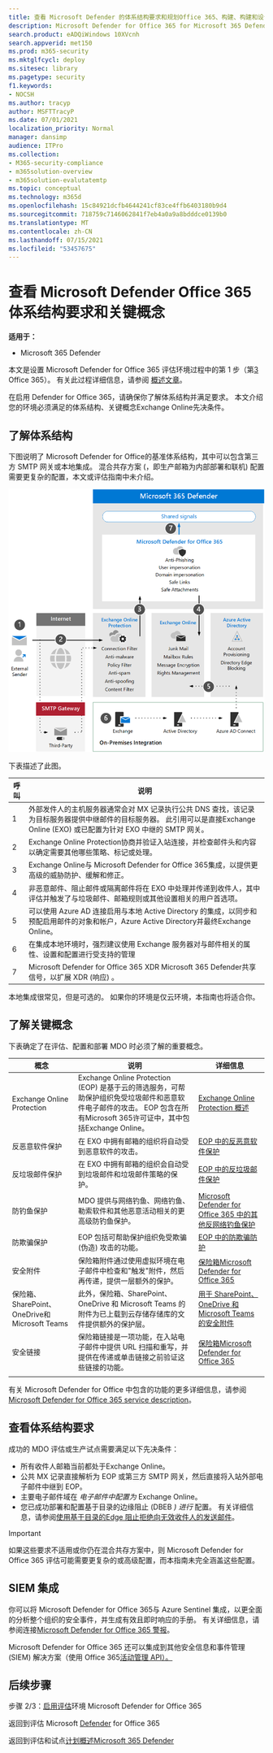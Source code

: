 ```yaml
---
title: 查看 Microsoft Defender 的体系结构要求和规划Office 365、构建、构建和设计框架
description: Microsoft Defender for Office 365 for Microsoft 365 Defender 的技术图表将帮助你在构建试用实验室或Microsoft 365环境之前了解 microsoft Defender 中的身份。
search.product: eADQiWindows 10XVcnh
search.appverid: met150
ms.prod: m365-security
ms.mktglfcycl: deploy
ms.sitesec: library
ms.pagetype: security
f1.keywords:
- NOCSH
ms.author: tracyp
author: MSFTTracyP
ms.date: 07/01/2021
localization_priority: Normal
manager: dansimp
audience: ITPro
ms.collection:
- M365-security-compliance
- m365solution-overview
- m365solution-evalutatemtp
ms.topic: conceptual
ms.technology: m365d
ms.openlocfilehash: 15c84921dcfb4644241cf83ce4ffb6403180b9d4
ms.sourcegitcommit: 718759c7146062841f7eb4a0a9a8bdddce0139b0
ms.translationtype: MT
ms.contentlocale: zh-CN
ms.lasthandoff: 07/15/2021
ms.locfileid: "53457675"
---
```

# <a name="review-microsoft-defender-for-office-365-architecture-requirements-and-key-concepts"></a>查看 Microsoft Defender Office 365体系结构要求和关键概念


**适用于：**
- Microsoft 365 Defender

本文是设置 Microsoft Defender for Office 365 评估环境过程中的第 1 步（第[3](eval-defender-office-365-overview.md) Office 365）。 有关此过程详细信息，请参阅 [概述文章](eval-defender-office-365-overview.md)。

在启用 Defender for Office 365，请确保你了解体系结构并满足要求。 本文介绍您的环境必须满足的体系结构、关键概念Exchange Online先决条件。

## <a name="understand-the-architecture"></a>了解体系结构

下图说明了 Microsoft Defender for Office的基准体系结构，其中可以包含第三方 SMTP 网关或本地集成。 混合共存方案 (，即生产邮箱为内部部署和联机) 配置需要更复杂的配置，本文或评估指南中未介绍。

![Microsoft Defender for Office 365](../../media/defender/m365-defender-office-architecture.png)

下表描述了此图。

|呼叫  |说明  |
|---------|---------|
|1     | 外部发件人的主机服务器通常会对 MX 记录执行公共 DNS 查找，该记录为目标服务器提供中继邮件的目标服务器。  此引用可以是直接Exchange Online (EXO) 或已配置为针对 EXO 中继的 SMTP 网关。  |
|2     | Exchange Online Protection协商并验证入站连接，并检查邮件头和内容以确定需要其他哪些策略、标记或处理。  |
|3     | Exchange Online与 Microsoft Defender for Office 365集成，以提供更高级的威胁防护、缓解和修正。 |
|4      | 非恶意邮件、阻止邮件或隔离邮件将在 EXO 中处理并传递到收件人，其中评估并触发了与垃圾邮件、邮箱规则或其他设置相关的用户首选项。 |
|5      | 可以使用 Azure AD 连接启用与本地 Active Directory 的集成，以同步和预配启用邮件的对象和帐户，Azure Active Directory并最终Exchange Online。 |
|6      | 在集成本地环境时，强烈建议使用 Exchange 服务器对与邮件相关的属性、设置和配置进行受支持的管理 |
|7      | Microsoft Defender for Office 365 XDR Microsoft 365 Defender共享信号，以扩展 XDR (响应) 。|

本地集成很常见，但是可选的。 如果你的环境是仅云环境，本指南也将适合你。

## <a name="understand-key-concepts"></a>了解关键概念

下表确定了在评估、配置和部署 MDO 时必须了解的重要概念。


|概念  |说明 |详细信息  |
|---------|---------|---------|
|Exchange Online Protection      |    Exchange Online Protection (EOP) 是基于云的筛选服务，可帮助保护组织免受垃圾邮件和恶意软件电子邮件的攻击。 EOP 包含在所有Microsoft 365许可证中，其中包括Exchange Online。     |   [Exchange Online Protection 概述](../office-365-security/exchange-online-protection-overview.md)      |
|反恶意软件保护     |    在 EXO 中拥有邮箱的组织将自动受到恶意软件的攻击。     |  [EOP 中的反恶意软件保护](../office-365-security/anti-malware-protection.md)       |
|反垃圾邮件保护     |   在 EXO 中拥有邮箱的组织会自动受到垃圾邮件和垃圾邮件策略的保护。      |  [EOP 中的反垃圾邮件保护](../office-365-security/anti-spam-protection.md)       |
|防钓鱼保护 |  MDO 提供与网络钓鱼、网络钓鱼、勒索软件和其他恶意活动相关的更高级防钓鱼保护。   | [Microsoft Defender for Office 365 中的其他反网络钓鱼保护](../office-365-security/anti-phishing-protection.md)   |
|防欺骗保护     |   EOP 包括可帮助保护组织免受欺骗 (伪造) 攻击的功能。      |   [EOP 中的防欺骗防护](../office-365-security/anti-spoofing-protection.md)      |
|安全附件     |   保险箱附件通过使用虚拟环境在电子邮件中检查和"触发"附件，然后再传递，提供一层额外的保护。      |   [保险箱Microsoft Defender for Office 365](../office-365-security/safe-attachments.md)      |
|保险箱、SharePoint、OneDrive和Microsoft Teams     |    此外，保险箱、SharePoint、OneDrive 和 Microsoft Teams 的附件为已上载到云存储存储库的文件提供额外的保护层。     |  [用于 SharePoint、OneDrive 和 Microsoft Teams 的安全附件](../office-365-security/mdo-for-spo-odb-and-teams.md)       |
|安全链接     | 保险箱链接是一项功能，在入站电子邮件中提供 URL 扫描和重写，并提供在传递或单击链接之前验证这些链接的功能。        |   [保险箱Microsoft Defender for Office 365](../office-365-security/safe-links.md)      |
|    |         |         |

有关 Microsoft Defender for Office 中包含的功能的更多详细信息，请参阅[Microsoft Defender for Office 365 service description](/office365/servicedescriptions/office-365-advanced-threat-protection-service-description)。

## <a name="review-architecture-requirements"></a>查看体系结构要求
成功的 MDO 评估或生产试点需要满足以下先决条件：
- 所有收件人邮箱当前都处于Exchange Online。
- 公共 MX 记录直接解析为 EOP 或第三方 SMTP 网关，然后直接将入站外部电子邮件中继到 EOP。
- 主要电子邮件域在 *电子邮件中配置为* Exchange Online。
- 您已成功部署和配置基于目录的边缘阻止 (DBEB *) 进行* 配置。 有关详细信息，请参阅[使用基于目录的Edge 阻止拒绝向无效收件人的发送邮件](/exchange/mail-flow-best-practices/use-directory-based-edge-blocking)。

> [!IMPORTANT]
> 如果这些要求不适用或你仍在混合共存方案中，则 Microsoft Defender for Office 365 评估可能需要更复杂的或高级配置，而本指南未完全涵盖这些配置。

## <a name="siem-integration"></a>SIEM 集成

你可以将 Microsoft Defender for Office 365与 Azure Sentinel 集成，以更全面的分析整个组织的安全事件，并生成有效且即时响应的手册。 有关详细信息，请参阅连接[Microsoft Defender for Office 365 警报](/azure/sentinel/connect-office-365-advanced-threat-protection)。

Microsoft Defender for Office 365 还可以集成到其他安全信息和事件管理 (SIEM) 解决方案（使用 Office 365[活动管理 API）。](/office/office-365-management-api/office-365-management-activity-api-reference)

## <a name="next-steps"></a>后续步骤

步骤 2/3：[启用评估](eval-defender-office-365-enable-eval.md)环境 Microsoft Defender for Office 365

返回到评估 Microsoft [Defender](eval-defender-office-365-overview.md) for Office 365

返回到评估和试点[计划概述Microsoft 365 Defender](eval-overview.md) 

